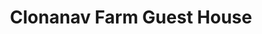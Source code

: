 ---
title: "Clonanav Farm Guest House"
address: "Nire Valley Ballymacarbery Via Clonmel Co. Tipperary"
tel: "(052)6136141"
county: "Tipperary"
category: "Guesthouses"
type: "Content"
lat: "52.34726579"
lng: "-7.715936657"
---